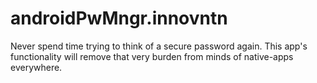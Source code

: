 # androidPwMngr.innovntn
Never spend time trying to think of a secure password again. This app's functionality will remove that very burden from minds of native-apps everywhere.
